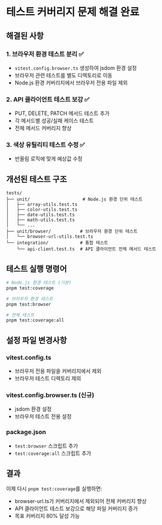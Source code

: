 # 테스트 커버리지 문제 해결 완료

## 해결된 사항

### 1. 브라우저 환경 테스트 분리 ✅

- `vitest.config.browser.ts` 생성하여 jsdom 환경 설정
- 브라우저 관련 테스트를 별도 디렉토리로 이동
- Node.js 환경 커버리지에서 브라우저 전용 파일 제외

### 2. API 클라이언트 테스트 보강 ✅

- PUT, DELETE, PATCH 메서드 테스트 추가
- 각 메서드별 성공/실패 케이스 테스트
- 전체 메서드 커버리지 향상

### 3. 색상 유틸리티 테스트 수정 ✅

- 반올림 로직에 맞게 예상값 수정

## 개선된 테스트 구조

```
tests/
├── unit/                    # Node.js 환경 단위 테스트
│   ├── array-utils.test.ts
│   ├── color-utils.test.ts
│   ├── date-utils.test.ts
│   ├── math-utils.test.ts
│   └── ...
├── unit/browser/           # 브라우저 환경 단위 테스트
│   └── browser-url-utils.test.ts
└── integration/            # 통합 테스트
    └── api-client.test.ts  # API 클라이언트 전체 메서드 테스트

```

## 테스트 실행 명령어

```bash
# Node.js 환경 테스트 (기본)
pnpm test:coverage

# 브라우저 환경 테스트
pnpm test:browser

# 전체 테스트
pnpm test:coverage:all
```

## 설정 파일 변경사항

### vitest.config.ts

- 브라우저 전용 파일을 커버리지에서 제외
- 브라우저 테스트 디렉토리 제외

### vitest.config.browser.ts (신규)

- jsdom 환경 설정
- 브라우저 테스트 전용 설정

### package.json

- `test:browser` 스크립트 추가
- `test:coverage:all` 스크립트 추가

## 결과

이제 다시 `pnpm test:coverage`를 실행하면:

- browser-url.ts가 커버리지에서 제외되어 전체 커버리지 향상
- API 클라이언트 테스트 보강으로 해당 파일 커버리지 증가
- 목표 커버리지 80% 달성 가능
